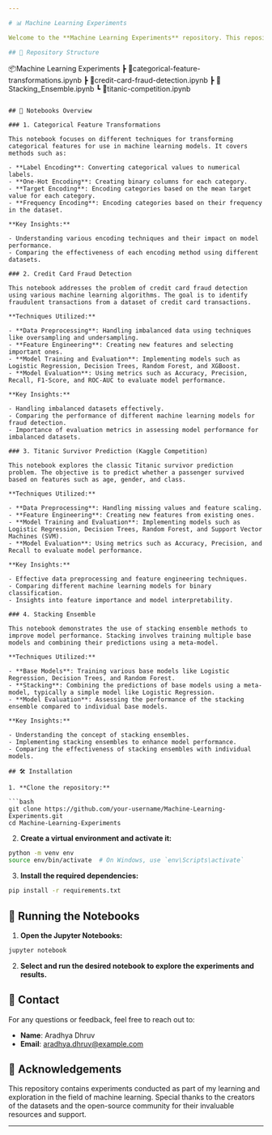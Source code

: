 ```yaml
---

# 📊 Machine Learning Experiments

Welcome to the **Machine Learning Experiments** repository. This repository contains various machine learning experiments exploring different techniques and algorithms across multiple datasets. Each notebook demonstrates practical applications of machine learning concepts and provides insights into different methodologies.

## 📂 Repository Structure

```
📦Machine Learning Experiments
 ┣ 📜categorical-feature-transformations.ipynb
 ┣ 📜credit-card-fraud-detection.ipynb
 ┣ 📜Stacking_Ensemble.ipynb
 ┗ 📜titanic-competition.ipynb
```

## 📝 Notebooks Overview

### 1. Categorical Feature Transformations

This notebook focuses on different techniques for transforming categorical features for use in machine learning models. It covers methods such as:

- **Label Encoding**: Converting categorical values to numerical labels.
- **One-Hot Encoding**: Creating binary columns for each category.
- **Target Encoding**: Encoding categories based on the mean target value for each category.
- **Frequency Encoding**: Encoding categories based on their frequency in the dataset.

**Key Insights:**

- Understanding various encoding techniques and their impact on model performance.
- Comparing the effectiveness of each encoding method using different datasets.

### 2. Credit Card Fraud Detection

This notebook addresses the problem of credit card fraud detection using various machine learning algorithms. The goal is to identify fraudulent transactions from a dataset of credit card transactions.

**Techniques Utilized:**

- **Data Preprocessing**: Handling imbalanced data using techniques like oversampling and undersampling.
- **Feature Engineering**: Creating new features and selecting important ones.
- **Model Training and Evaluation**: Implementing models such as Logistic Regression, Decision Trees, Random Forest, and XGBoost.
- **Model Evaluation**: Using metrics such as Accuracy, Precision, Recall, F1-Score, and ROC-AUC to evaluate model performance.

**Key Insights:**

- Handling imbalanced datasets effectively.
- Comparing the performance of different machine learning models for fraud detection.
- Importance of evaluation metrics in assessing model performance for imbalanced datasets.

### 3. Titanic Survivor Prediction (Kaggle Competition)

This notebook explores the classic Titanic survivor prediction problem. The objective is to predict whether a passenger survived based on features such as age, gender, and class.

**Techniques Utilized:**

- **Data Preprocessing**: Handling missing values and feature scaling.
- **Feature Engineering**: Creating new features from existing ones.
- **Model Training and Evaluation**: Implementing models such as Logistic Regression, Decision Trees, Random Forest, and Support Vector Machines (SVM).
- **Model Evaluation**: Using metrics such as Accuracy, Precision, and Recall to evaluate model performance.

**Key Insights:**

- Effective data preprocessing and feature engineering techniques.
- Comparing different machine learning models for binary classification.
- Insights into feature importance and model interpretability.

### 4. Stacking Ensemble

This notebook demonstrates the use of stacking ensemble methods to improve model performance. Stacking involves training multiple base models and combining their predictions using a meta-model.

**Techniques Utilized:**

- **Base Models**: Training various base models like Logistic Regression, Decision Trees, and Random Forest.
- **Stacking**: Combining the predictions of base models using a meta-model, typically a simple model like Logistic Regression.
- **Model Evaluation**: Assessing the performance of the stacking ensemble compared to individual base models.

**Key Insights:**

- Understanding the concept of stacking ensembles.
- Implementing stacking ensembles to enhance model performance.
- Comparing the effectiveness of stacking ensembles with individual models.

## 🛠️ Installation

1. **Clone the repository:**

```bash
git clone https://github.com/your-username/Machine-Learning-Experiments.git
cd Machine-Learning-Experiments
```

2. **Create a virtual environment and activate it:**

```bash
python -m venv env
source env/bin/activate  # On Windows, use `env\Scripts\activate`
```

3. **Install the required dependencies:**

```bash
pip install -r requirements.txt
```

## 🚀 Running the Notebooks

1. **Open the Jupyter Notebooks:**

```bash
jupyter notebook
```

2. **Select and run the desired notebook to explore the experiments and results.**

## 📧 Contact

For any questions or feedback, feel free to reach out to:

- **Name**: Aradhya Dhruv
- **Email**: aradhya.dhruv@example.com

## 📝 Acknowledgements

This repository contains experiments conducted as part of my learning and exploration in the field of machine learning. Special thanks to the creators of the datasets and the open-source community for their invaluable resources and support.

---
```

